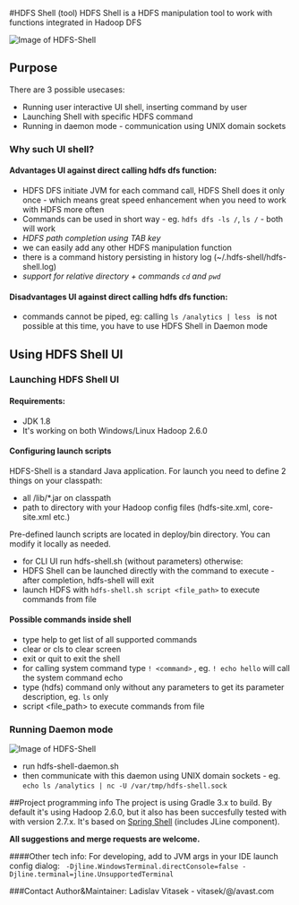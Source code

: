 
#HDFS Shell (tool)
HDFS Shell is a HDFS manipulation tool to work with functions integrated in Hadoop DFS


![Image of HDFS-Shell](https://github.com/avast/hdfs-shell/blob/master/web/screenshot.png)

## Purpose

There are 3 possible usecases:

- Running user interactive UI shell, inserting command by user
- Launching Shell with specific HDFS command
- Running in daemon mode - communication using UNIX domain sockets

###  Why such UI shell?

#### Advantages UI against direct calling hdfs dfs function:

- HDFS DFS initiate JVM for each command call, HDFS Shell does it only once - which means great speed enhancement when you need to work with HDFS more often
- Commands can be used in short way - eg. ```hdfs dfs -ls /```, ```ls /``` - both will work
- *HDFS path completion using TAB key*
- we can easily add any other HDFS manipulation function
- there is a command history persisting in history log (~/.hdfs-shell/hdfs-shell.log)
- *support for relative directory + commands ```cd``` and ```pwd```*

#### Disadvantages UI against direct calling hdfs dfs function:

- commands cannot be piped, eg: calling ```ls /analytics | less ``` is not possible at this time, you have to use HDFS Shell in Daemon mode

## Using HDFS Shell UI

### Launching HDFS Shell UI
#### Requirements:
- JDK 1.8
- It's working on both Windows/Linux Hadoop 2.6.0

#### Configuring launch scripts
HDFS-Shell is a standard Java application. For launch you need to define 2 things on your classpath:
- all /lib/*.jar on classpath
- path to directory with your Hadoop config files (hdfs-site.xml, core-site.xml etc.)

Pre-defined launch scripts are located in deploy/bin directory. You can modify it locally as needed.

- for CLI UI run hdfs-shell.sh (without parameters) otherwise:
- HDFS Shell can be launched directly with the command to execute - after completion, hdfs-shell will exit
- launch HDFS with ```hdfs-shell.sh script <file_path>``` to execute commands from file

#### Possible commands inside shell

- type help to get list of all supported commands 
- clear or cls to clear screen
- exit or quit to exit the shell
- for calling system command type ```! <command>``` , eg. ```! echo hello``` will call the system command echo
- type (hdfs) command only without any parameters to get its parameter description, eg. ```ls``` only
- script <file_path> to execute commands from file

### Running Daemon mode
![Image of HDFS-Shell](https://github.com/avast/hdfs-shell/blob/master/web/screenshot2.png)

- run hdfs-shell-daemon.sh
- then communicate with this daemon using UNIX domain sockets - eg. ```echo ls /analytics | nc -U /var/tmp/hdfs-shell.sock```

##Project programming info
The project is using Gradle 3.x to build. By default it's using Hadoop 2.6.0, but it also has been succesfully tested with with version 2.7.x. 
It's based on [Spring Shell](https://github.com/spring-projects/spring-shell) (includes JLine component).

**All suggestions and merge requests are welcome.**

####Other tech info:
For developing, add to JVM args in your IDE launch config dialog: 
``` -Djline.WindowsTerminal.directConsole=false -Djline.terminal=jline.UnsupportedTerminal```

###Contact
Author&Maintainer: Ladislav Vitasek  - vitasek/@/avast.com
